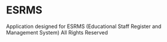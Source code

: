 # ESRMS
Application designed for ESRMS (Educational Staff Register and Management System)
All Rights Reserved
